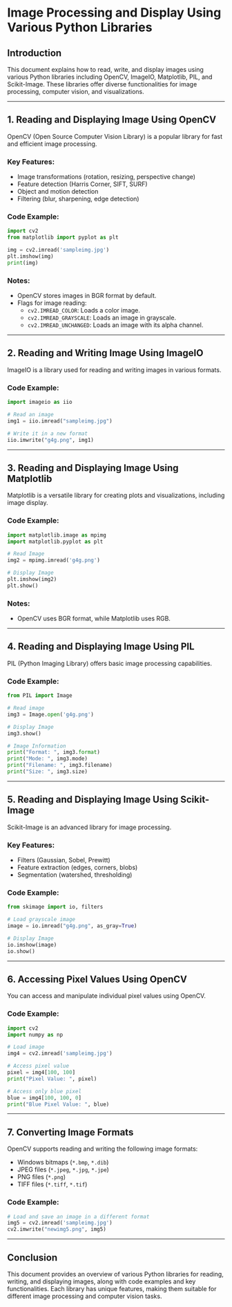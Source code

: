 
# Image Processing and Display Using Various Python Libraries

## Introduction
This document explains how to read, write, and display images using various Python libraries including OpenCV, ImageIO, Matplotlib, PIL, and Scikit-Image. These libraries offer diverse functionalities for image processing, computer vision, and visualizations.

---

## 1. Reading and Displaying Image Using OpenCV
OpenCV (Open Source Computer Vision Library) is a popular library for fast and efficient image processing.

### Key Features:
- Image transformations (rotation, resizing, perspective change)
- Feature detection (Harris Corner, SIFT, SURF)
- Object and motion detection
- Filtering (blur, sharpening, edge detection)

### Code Example:
```python
import cv2
from matplotlib import pyplot as plt

img = cv2.imread('sampleimg.jpg')
plt.imshow(img)
print(img)
```

### Notes:
- OpenCV stores images in BGR format by default.
- Flags for image reading:
  - `cv2.IMREAD_COLOR`: Loads a color image.
  - `cv2.IMREAD_GRAYSCALE`: Loads an image in grayscale.
  - `cv2.IMREAD_UNCHANGED`: Loads an image with its alpha channel.

---

## 2. Reading and Writing Image Using ImageIO
ImageIO is a library used for reading and writing images in various formats.

### Code Example:
```python
import imageio as iio

# Read an image
img1 = iio.imread("sampleimg.jpg")

# Write it in a new format
iio.imwrite("g4g.png", img1)
```

---

## 3. Reading and Displaying Image Using Matplotlib
Matplotlib is a versatile library for creating plots and visualizations, including image display.

### Code Example:
```python
import matplotlib.image as mpimg
import matplotlib.pyplot as plt

# Read Image
img2 = mpimg.imread('g4g.png')

# Display Image
plt.imshow(img2)
plt.show()
```

### Notes:
- OpenCV uses BGR format, while Matplotlib uses RGB.

---

## 4. Reading and Displaying Image Using PIL
PIL (Python Imaging Library) offers basic image processing capabilities.

### Code Example:
```python
from PIL import Image

# Read image
img3 = Image.open('g4g.png')

# Display Image
img3.show()

# Image Information
print("Format: ", img3.format)
print("Mode: ", img3.mode)
print("Filename: ", img3.filename)
print("Size: ", img3.size)
```

---

## 5. Reading and Displaying Image Using Scikit-Image
Scikit-Image is an advanced library for image processing.

### Key Features:
- Filters (Gaussian, Sobel, Prewitt)
- Feature extraction (edges, corners, blobs)
- Segmentation (watershed, thresholding)

### Code Example:
```python
from skimage import io, filters

# Load grayscale image
image = io.imread("g4g.png", as_gray=True)

# Display Image
io.imshow(image)
io.show()
```

---

## 6. Accessing Pixel Values Using OpenCV
You can access and manipulate individual pixel values using OpenCV.

### Code Example:
```python
import cv2
import numpy as np

# Load image
img4 = cv2.imread('sampleimg.jpg')

# Access pixel value
pixel = img4[100, 100]
print("Pixel Value: ", pixel)

# Access only blue pixel
blue = img4[100, 100, 0]
print("Blue Pixel Value: ", blue)
```

---

## 7. Converting Image Formats
OpenCV supports reading and writing the following image formats:
- Windows bitmaps (`*.bmp`, `*.dib`)
- JPEG files (`*.jpeg`, `*.jpg`, `*.jpe`)
- PNG files (`*.png`)
- TIFF files (`*.tiff`, `*.tif`)

### Code Example:
```python
# Load and save an image in a different format
img5 = cv2.imread('sampleimg.jpg')
cv2.imwrite("newimg5.png", img5)
```

---

## Conclusion
This document provides an overview of various Python libraries for reading, writing, and displaying images, along with code examples and key functionalities. Each library has unique features, making them suitable for different image processing and computer vision tasks.
